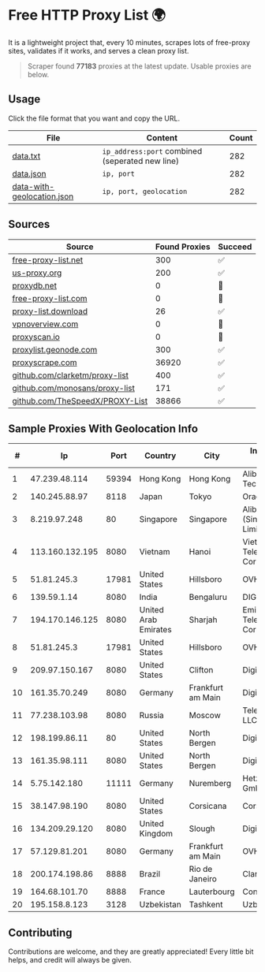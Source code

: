 
# Free HTTP Proxy List 🌍

It is a lightweight project that, every 10 minutes, scrapes lots of free-proxy sites, validates if it works, and serves a clean proxy list.


> Scraper found **77183** proxies at the latest update. Usable proxies are below.

## Usage

Click the file format that you want and copy the URL.


|File|Content|Count|
|----|-------|-----|
|[data.txt](https://raw.githubusercontent.com/themiralay/Proxy-List-World/master/data.txt)|`ip_address:port` combined (seperated new line)|282|
|[data.json](https://raw.githubusercontent.com/themiralay/Proxy-List-World/master/data.json)|`ip, port`|282|
|[data-with-geolocation.json](https://raw.githubusercontent.com/themiralay/Proxy-List-World/master/data-with-geolocation.json)|`ip, port, geolocation`|282|

## Sources

|Source|Found Proxies|Succeed|
|------|-------------|-------|
|[free-proxy-list.net](https://free-proxy-list.net)|300|✅|
|[us-proxy.org](https://www.us-proxy.org)|200|✅|
|[proxydb.net](http://proxydb.net)|0|🚫|
|[free-proxy-list.com](https://free-proxy-list.com/?page=&port=&type%5B%5D=http&type%5B%5D=https&up_time=0&search=Search)|0|🚫|
|[proxy-list.download](https://www.proxy-list.download/HTTP)|26|✅|
|[vpnoverview.com](https://vpnoverview.com/privacy/anonymous-browsing/free-proxy-servers)|0|🚫|
|[proxyscan.io](https://www.proxyscan.io)|0|🚫|
|[proxylist.geonode.com](https://proxylist.geonode.com/api/proxy-list?limit=300&page=1&sort_by=lastChecked&sort_type=desc&protocols=http,https)|300|✅|
|[proxyscrape.com](https://api.proxyscrape.com/v2/?request=displayproxies&protocol=http&timeout=10000&country=all&ssl=all&anonymity=all)|36920|✅|
|[github.com/clarketm/proxy-list](https://raw.githubusercontent.com/clarketm/proxy-list/master/proxy-list-raw.txt)|400|✅|
|[github.com/monosans/proxy-list](https://raw.githubusercontent.com/monosans/proxy-list/main/proxies/http.txt)|171|✅|
|[github.com/TheSpeedX/PROXY-List](https://raw.githubusercontent.com/TheSpeedX/PROXY-List/master/http.txt)|38866|✅|


## Sample Proxies With Geolocation Info

|#|Ip|Port|Country|City|Internet Service Provider|
|-|--|----|-------|----|-------------------------|
|1|47.239.48.114|59394|Hong Kong|Hong Kong|Alibaba (US) Technology Co., Ltd.|
|2|140.245.88.97|8118|Japan|Tokyo|Oracle Corporation|
|3|8.219.97.248|80|Singapore|Singapore|Alibaba Cloud (Singapore) Private Limited|
|4|113.160.132.195|8080|Vietnam|Hanoi|VietNam Post and Telecom Corporation|
|5|51.81.245.3|17981|United States|Hillsboro|OVH SAS|
|6|139.59.1.14|8080|India|Bengaluru|DIGITALOCEAN|
|7|194.170.146.125|8080|United Arab Emirates|Sharjah|Emirates Telecommunications Corporation|
|8|51.81.245.3|17981|United States|Hillsboro|OVH SAS|
|9|209.97.150.167|8080|United States|Clifton|DigitalOcean, LLC|
|10|161.35.70.249|8080|Germany|Frankfurt am Main|DigitalOcean, LLC|
|11|77.238.103.98|8080|Russia|Moscow|Telecom-Birzha, LLC|
|12|198.199.86.11|80|United States|North Bergen|DigitalOcean, LLC|
|13|161.35.98.111|8080|United States|North Bergen|DigitalOcean, LLC|
|14|5.75.142.180|11111|Germany|Nuremberg|Hetzner Online GmbH|
|15|38.147.98.190|8080|United States|Corsicana|Corsicana ISD|
|16|134.209.29.120|8080|United Kingdom|Slough|DigitalOcean, LLC|
|17|57.129.81.201|8080|Germany|Frankfurt am Main|OVH SAS|
|18|200.174.198.86|8888|Brazil|Rio de Janeiro|Claro S.A|
|19|164.68.101.70|8888|France|Lauterbourg|Contabo GmbH|
|20|195.158.8.123|3128|Uzbekistan|Tashkent|Uzbektelecom JSC|



## Contributing

Contributions are welcome, and they are greatly appreciated! Every
little bit helps, and credit will always be given.

